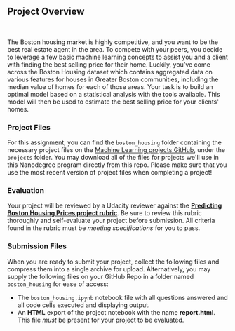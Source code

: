 ## Project Overview
<br>


<div class="ltr"><div class="index-module--markdown--2MdcR ureact-markdown "><p>The Boston housing market is highly competitive, and you want to be the best real estate agent in the area. To compete with your peers, you decide to leverage a few basic machine learning concepts to assist you and a client with finding the best selling price for their home. Luckily, you’ve come across the Boston Housing dataset which contains aggregated data on various features for houses in Greater Boston communities, including the median value of homes for each of those areas. Your task is to build an optimal model based on a statistical analysis with the tools available. This model will then be used to estimate the best selling price for your clients' homes.</p>
<h3 id="project-files">Project Files</h3>
<p>For this assignment, you can find the <code>boston_housing</code> folder containing the necessary project files on the <a target="_blank" href="https://github.com/udacity/machine-learning">Machine Learning projects GitHub</a>, under the <code>projects</code> folder. You may download all of the files for projects we'll use in this Nanodegree program directly from this repo. Please make sure that you use the most recent version of project files when completing a project!</p>
<h3 id="evaluation">Evaluation</h3>
<p>Your project will be reviewed by a Udacity reviewer against the <strong><a href="https://review.udacity.com/#!/rubrics/103/view" target="_blank">Predicting Boston Housing Prices project rubric</a></strong>. Be sure to review this rubric thoroughly and self-evaluate your project before submission. All criteria found in the rubric must be <em>meeting specifications</em> for you to pass.</p>
<h3 id="submission-files">Submission Files</h3>
<p>When you are ready to submit your project, collect the following files and compress them into a single archive for upload. Alternatively, you may supply the following files on your GitHub Repo in a folder named <code>boston_housing</code> for ease of access:</p>
<ul>
<li>The <code>boston_housing.ipynb</code> notebook file with all questions answered and all code cells executed and displaying output.</li>
<li>An <strong>HTML</strong> export of the project notebook with the name <strong>report.html</strong>. This file <em>must</em> be present for your project to be evaluated.</li>
</ul>

</div></div><span></span>
